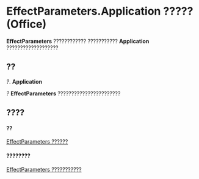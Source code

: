 
# EffectParameters.Application ????? (Office)

 **EffectParameters** ???????????? ??????????? **Application** ???????????????????


## ??

 _?_. **Application**

 _?_ **EffectParameters** ???????????????????????


## ????


#### ??


[EffectParameters ??????](9b0dfcf1-96fa-bc9a-6fef-38518ab1c558.md)
#### ????????


[EffectParameters ???????????](http://msdn.microsoft.com/library/220226ed-74d2-b95f-1efc-48d09b9aaf86%28Office.15%29.aspx)
